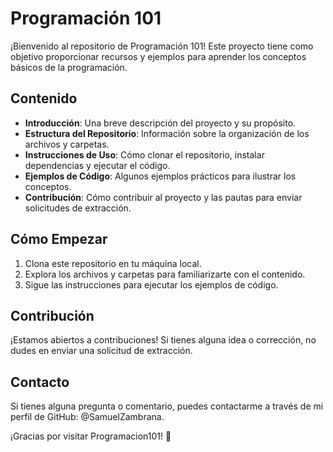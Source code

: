 # Programación 101

¡Bienvenido al repositorio de Programación 101! Este proyecto tiene como objetivo proporcionar recursos y ejemplos para aprender los conceptos básicos de la programación.

## Contenido

- **Introducción**: Una breve descripción del proyecto y su propósito.
- **Estructura del Repositorio**: Información sobre la organización de los archivos y carpetas.
- **Instrucciones de Uso**: Cómo clonar el repositorio, instalar dependencias y ejecutar el código.
- **Ejemplos de Código**: Algunos ejemplos prácticos para ilustrar los conceptos.
- **Contribución**: Cómo contribuir al proyecto y las pautas para enviar solicitudes de extracción.

## Cómo Empezar

1. Clona este repositorio en tu máquina local.
2. Explora los archivos y carpetas para familiarizarte con el contenido.
3. Sigue las instrucciones para ejecutar los ejemplos de código.

## Contribución

¡Estamos abiertos a contribuciones! Si tienes alguna idea o corrección, no dudes en enviar una solicitud de extracción.

## Contacto

Si tienes alguna pregunta o comentario, puedes contactarme a través de mi perfil de GitHub: @SamuelZambrana.

¡Gracias por visitar Programacion101! 🚀
